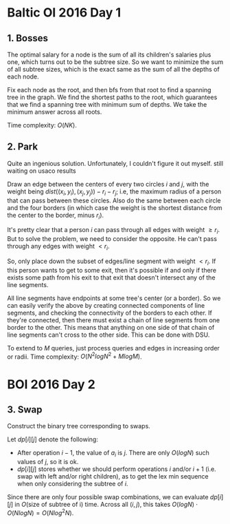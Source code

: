 # Baltic OI 2016 Day 1

## 1. Bosses
The optimal salary for a node is the sum of all its children's salaries plus one, which turns out to be the subtree size. So we want to minimize the sum of all subtree sizes, which is the exact same as the sum of all the depths of each node.

Fix each node as the root, and then bfs from that root to find a spanning tree in the graph. We find the shortest paths to the root, which guarantees that we find a spanning tree with minimum sum of depths. We take the minimum answer across all roots.

Time complexity: $O(NK)$.

## 2. Park
Quite an ingenious solution. Unfortunately, I couldn't figure it out myself. still waiting on usaco results

Draw an edge between the centers of every two circles $i$ and $j$, with the weight being $dist((x_i,y_i),(x_j,y_j))-r_i-r_j$; i.e, the maximum radius of a person that can pass between these circles. Also do the same between each circle and the four borders (in which case the weight is the shortest distance from the center to the border, minus $r_i$).

It's pretty clear that a person $i$ can pass through all edges with weight $\ge{r_i}$. But to solve the problem, we need to consider the opposite. He can't pass through any edges with weight $<r_i$.

So, only place down the subset of edges/line segment with weight $<r_i$. If this person wants to get to some exit, then it's possible if and only if there exists some path from his exit to that exit that doesn't intersect any of the line segments.

All line segments have endpoints at some tree's center (or a border). So we can easily verify the above by creating connected components of line segments, and checking the connectivity of the borders to each other. If they're connected, then there must exist a chain of line segments from one border to the other. This means that anything on one side of that chain of line segments can't cross to the other side. This can be done with DSU.

To extend to $M$ queries, just process queries and edges in increasing order or radii. Time complexity: $O(N^2logN^2+MlogM)$.

# BOI 2016 Day 2

## 3. Swap
Construct the binary tree corresponding to swaps.

Let $dp[i][j]$ denote the following:
 - After operation $i-1$, the value of $a_i$ is $j$. There are only $O(logN)$ such values of $j$, so it is ok.
 - $dp[i][j]$ stores whether we should perform operations $i$ and/or $i+1$ (i.e. swap with left and/or right children), as to get the lex min sequence when only considering the subtree of $i$.

Since there are only four possible swap combinations, we can evaluate $dp[i][j]$ in $O(\text{size of subtree of i})$ time. Across all $(i,j)$, this takes $O(logN)\cdot{O(NlogN)}=O(Nlog^2N)$.